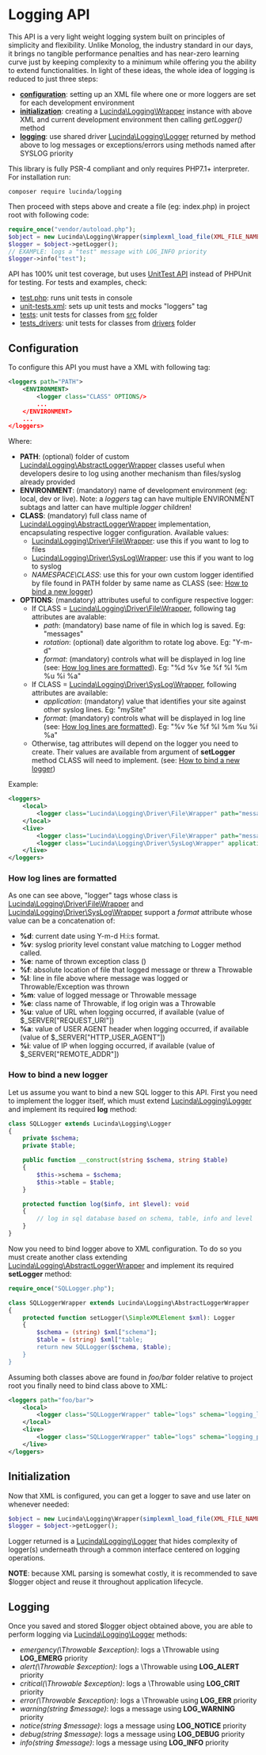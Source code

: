 # Logging API

This API is a very light weight logging system built on principles of simplicity and flexibility. Unlike Monolog, the industry standard in our days, it brings no tangible performance penalties and has near-zero learning curve just by keeping complexity to a minimum while offering you the ability to extend functionalities. In light of these ideas, the whole idea of logging is reduced to just three steps:

- **[configuration](#configuration)**: setting up an XML file where one or more loggers are set for each development environment
- **[initialization](#initialization)**: creating a [Lucinda\Logging\Wrapper](https://github.com/aherne/php-logging-api/blob/v3.0.0/src/Wrapper.php) instance with above XML and current development environment then calling *getLogger()* method
- **[logging](#logging)**: use shared driver [Lucinda\Logging\Logger](https://github.com/aherne/php-logging-api/blob/v3.0.0/src/Logger.php) returned by method above to log messages or exceptions/errors using methods named after SYSLOG priority

This library is fully PSR-4 compliant and only requires PHP7.1+ interpreter. For installation run:

```console
composer require lucinda/logging
```

Then proceed with steps above and create a file (eg: index.php) in project root with following code:

```php
require_once("vendor/autoload.php");
$object = new Lucinda\Logging\Wrapper(simplexml_load_file(XML_FILE_NAME), DEVELOPMENT_ENVIRONMENT);
$logger = $object->getLogger();
// EXAMPLE: logs a "test" message with LOG_INFO priority
$logger->info("test");
```

API has 100% unit test coverage, but uses [UnitTest API](https://github.com/aherne/unit-testing) instead of PHPUnit for testing. For tests and examples, check:

- [test.php](https://github.com/aherne/php-logging-api/blob/v3.0.0/test.php): runs unit tests in console
- [unit-tests.xml](https://github.com/aherne/php-logging-api/blob/v3.0.0/unit-tests.xml): sets up unit tests and mocks "loggers" tag
- [tests](https://github.com/aherne/php-logging-api/tree/v3.0.0/tests): unit tests for classes from [src](https://github.com/aherne/php-logging-api/tree/v3.0.0/src) folder
- [tests_drivers](https://github.com/aherne/php-logging-api/tree/v3.0.0/tests_drivers): unit tests for classes from [drivers](https://github.com/aherne/php-logging-api/tree/v3.0.0/drivers) folder

## Configuration

To configure this API you must have a XML with following tag:

```xml
<loggers path="PATH">
	<ENVIRONMENT>
		<logger class="CLASS" OPTIONS/>
		...
	</ENVIRONMENT>
	...
</loggers>
```

Where:

- **PATH**: (optional) folder of custom [Lucinda\Logging\AbstractLoggerWrapper](https://github.com/aherne/php-logging-api/blob/v3.0.0/src/AbstractLoggerWrapper.php) classes useful when developers desire to log using another mechanism than files/syslog already provided
- **ENVIRONMENT**: (mandatory) name of development environment (eg: local, dev or live). Note: a *loggers* tag can have multiple ENVIRONMENT subtags and latter can have multiple *logger* children!
- **CLASS**: (mandatory) full class name of [Lucinda\Logging\AbstractLoggerWrapper](https://github.com/aherne/php-logging-api/blob/v3.0.0/src/AbstractLoggerWrapper.php) implementation, encapsulating respective logger configuration. Available values:
    - [Lucinda\Logging\Driver\File\Wrapper](https://github.com/aherne/php-logging-api/blob/v3.0.0/drivers/File/Wrapper.php): use this if you want to log to files
    - [Lucinda\Logging\Driver\SysLog\Wrapper](https://github.com/aherne/php-logging-api/blob/v3.0.0/drivers/SysLog/Wrapper.php): use this if you want to log to syslog
    - *NAMESPACE\CLASS*: use this for your own custom logger identified by file found in PATH folder by same name as CLASS (see: [How to bind a new logger](#how-to-bind-a-new-logger))
- **OPTIONS**: (mandatory) attributes useful to configure respective logger:
    - If CLASS = [Lucinda\Logging\Driver\File\Wrapper](https://github.com/aherne/php-logging-api/blob/v3.0.0/drivers/File/Wrapper.php), following tag attributes are avalable:
        - *path*: (mandatory) base name of file in which log is saved. Eg: "messages"
        - *rotation*: (optional) date algorithm to rotate log above. Eg: "Y-m-d"
        - *format*: (mandatory) controls what will be displayed in log line (see: [How log lines are formatted](#how-log-lines-are-formatted)). Eg: "%d %v %e %f %l %m %u %i %a"
    - If CLASS = [Lucinda\Logging\Driver\SysLog\Wrapper](https://github.com/aherne/php-logging-api/blob/v3.0.0/drivers/SysLog/Wrapper.php), following attributes are available:
        - *application*: (mandatory) value that identifies your site against other syslog lines. Eg: "mySite"
        - *format*: (mandatory) controls what will be displayed in log line (see: [How log lines are formatted](#how-log-lines-are-formatted)). Eg: "%v %e %f %l %m %u %i %a"
    - Otherwise, tag attributes will depend on the logger you need to create. Their values are available from argument of **setLogger** method CLASS will need to implement. (see: [How to bind a new logger](#how-to-bind-a-new-logger))

Example:

```xml
<loggers>
    <local>
        <logger class="Lucinda\Logging\Driver\File\Wrapper" path="messages" format="%d %v %e %f %l %m %u %i %a" rotation="Y-m-d"/>
    </local>
    <live>
        <logger class="Lucinda\Logging\Driver\File\Wrapper" path="messages" format="%d %v %e %f %l %m %u %i %a" rotation="Y-m-d"/>
        <logger class="Lucinda\Logging\Driver\SysLog\Wrapper" application="unittest" format="%v %e %f %l %m %u %i %a"/>
    </live>
</loggers>
```

### How log lines are formatted

As one can see above, "logger" tags whose class is [Lucinda\Logging\Driver\File\Wrapper](https://github.com/aherne/php-logging-api/blob/v3.0.0/drivers/File/Wrapper.php) and [Lucinda\Logging\Driver\SysLog\Wrapper](https://github.com/aherne/php-logging-api/blob/v3.0.0/drivers/SysLog/Wrapper.php) support a *format* attribute whose value can be a concatenation of:

- **%d**: current date using Y-m-d H:i:s format.
- **%v**: syslog priority level constant value matching to Logger method called.
- **%e**: name of thrown exception class ()
- **%f**: absolute location of file that logged message or threw a Throwable
- **%l**: line in file above where message was logged or Throwable/Exception was thrown
- **%m**: value of logged message or Throwable message
- **%e**: class name of Throwable, if log origin was a Throwable
- **%u**: value of URL when logging occurred, if available (value of $_SERVER["REQUEST_URI"])
- **%a**: value of USER AGENT header when logging occurred, if available (value of $_SERVER["HTTP_USER_AGENT"])
- **%i**: value of IP  when logging occurred, if available (value of $_SERVER["REMOTE_ADDR"])

### How to bind a new logger

Let us assume you want to bind a new SQL logger to this API. First you need to implement the logger itself, which must extend [Lucinda\Logging\Logger](https://github.com/aherne/php-logging-api/blob/v3.0.0/src/Logger.php) and implement its required **log** method:

```php
class SQLLogger extends Lucinda\Logging\Logger
{
    private $schema;
    private $table;

    public function __construct(string $schema, string $table)
    {
        $this->schema = $schema;
        $this->table = $table;
    }

    protected function log($info, int $level): void
    {
        // log in sql database based on schema, table, info and level
    }
}
```

Now you need to bind logger above to XML configuration. To do so you must create another class extending [Lucinda\Logging\AbstractLoggerWrapper](https://github.com/aherne/php-logging-api/blob/v3.0.0/src/AbstractLoggerWrapper.php) and implement its required **setLogger** method:

```php
require_once("SQLLogger.php");

class SQLLoggerWrapper extends Lucinda\Logging\AbstractLoggerWrapper
{
    protected function setLogger(\SimpleXMLElement $xml): Logger
    {
        $schema = (string) $xml["schema"];
        $table = (string) $xml["table;
        return new SQLLogger($schema, $table);
    }
}
```

Assuming both classes above are found in *foo/bar* folder relative to project root you finally need to bind class above to XML:

```xml
<loggers path="foo/bar">
    <local>
        <logger class="SQLLoggerWrapper" table="logs" schema="logging_local"/>
    </local>
    <live>
        <logger class="SQLLoggerWrapper" table="logs" schema="logging_production"/>
    </live>
</loggers>
```
## Initialization

Now that XML is configured, you can get a logger to save and use later on whenever needed:

```php
$object = new Lucinda\Logging\Wrapper(simplexml_load_file(XML_FILE_NAME), DEVELOPMENT_ENVIRONMENT);
$logger = $object->getLogger();
```

Logger returned is a [Lucinda\Logging\Logger](https://github.com/aherne/php-logging-api/blob/v3.0.0/src/Logger.php) that hides complexity of logger(s) underneath through a common interface centered on logging operations. 

**NOTE**: because XML parsing is somewhat costly, it is recommended to save $logger object and reuse it throughout application lifecycle.

## Logging

Once you saved and stored $logger object obtained above, you are able to perform logging via [Lucinda\Logging\Logger](https://github.com/aherne/php-logging-api/blob/v3.0.0/src/Logger.php) methods:

- *emergency(\Throwable $exception)*: logs a \Throwable using **LOG_EMERG** priority
- *alert(\Throwable $exception)*:  logs a \Throwable using **LOG_ALERT** priority
- *critical(\Throwable $exception)*:  logs a \Throwable using **LOG_CRIT** priority
- *error(\Throwable $exception)*:  logs a \Throwable using **LOG_ERR** priority
- *warning(string $message)*: logs a message using **LOG_WARNING** priority
- *notice(string $message)*: logs a message using **LOG_NOTICE** priority
- *debug(string $message)*: logs a message using **LOG_DEBUG** priority
- *info(string $message)*: logs a message using **LOG_INFO** priority